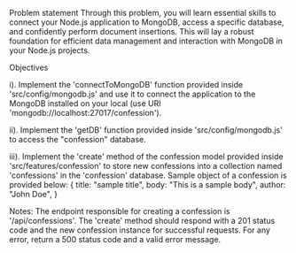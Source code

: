 Problem statement
Through this problem, you will learn essential skills to connect your Node.js application to MongoDB, access a specific database, and confidently perform document insertions. This will lay a robust foundation for efficient data management and interaction with MongoDB in your Node.js projects.

Objectives

i). Implement the 'connectToMongoDB' function provided inside 'src/config/mongodb.js' and use it to connect the application to the MongoDB installed on your local (use URI 'mongodb://localhost:27017/confession').

ii). Implement the 'getDB' function provided inside 'src/config/mongodb.js' to access the "confession" database.

iii). Implement the 'create' method of the confession model provided inside 'src/features/confession' to store new confessions into a collection named 'confessions' in the 'confession' database.
Sample object of a confession is provided below:
{ title: "sample title", body: "This is a sample body", author: "John Doe", }

Notes:
The endpoint responsible for creating a confession is '/api/confessions'.
The 'create' method should respond with a 201 status code and the new confession instance for successful requests.
For any error, return a 500 status code and a valid error message.
